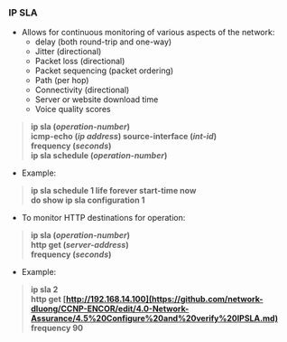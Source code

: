 ### IP SLA  
* Allows for continuous monitoring of various aspects of the network:  
  * delay (both round-trip and one-way)  
  * Jitter (directional)  
  * Packet loss (directional)  
  * Packet sequencing (packet ordering)  
  * Path (per hop)  
  * Connectivity (directional)  
  * Server or website download time  
  * Voice quality scores  
> **ip sla (*operation-number*)**  
> **icmp-echo (*ip address*) source-interface (*int-id*)**  
> **frequency (*seconds*)**  
> **ip sla schedule (*operation-number*)**  

* Example:  
> **ip sla schedule 1 life forever start-time now**  
> **do show ip sla configuration 1**  


* To monitor HTTP destinations for operation:  
> **ip sla (*operation-number*)**   
> **http get (*server-address*)**  
> **frequency (*seconds*)**  

* Example:  
> **ip sla 2**  
> **http get [http://192.168.14.100](https://github.com/network-dluong/CCNP-ENCOR/edit/4.0-Network-Assurance/4.5%20Configure%20and%20verify%20IPSLA.md)**  
> **frequency 90**  


